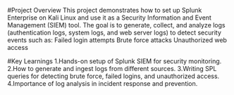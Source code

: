 #Project Overview
This project demonstrates how to set up Splunk Enterprise on Kali Linux and use it as a Security Information and Event Management (SIEM) tool. 
The goal is to generate, collect, and analyze logs (authentication logs, system logs, and web server logs) to detect security events such as:
Failed login attempts
Brute force attacks
Unauthorized web access

#Key Learnings
1.Hands-on setup of Splunk SIEM for security monitoring.
2.How to generate and ingest logs from different sources.
3.Writing SPL queries for detecting brute force, failed logins, and unauthorized access.
4.Importance of log analysis in incident response and prevention.
